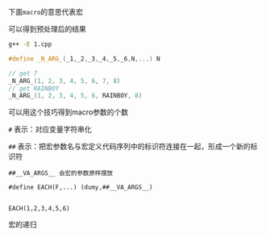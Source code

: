 
下面`macro`的意思代表宏

可以得到预处理后的结果

```bash
g++ -E 1.cpp
```

```cpp
#define _N_ARG_(_1,_2,_3,_4,_5,_6,N,...) N

// get 7
_N_ARG_(1, 2, 3, 4, 5, 6, 7, 8)
// get RAINBOY
_N_ARG_(1, 2, 3, 4, 5, 6, RAINBOY, 8)
```

可以用这个技巧得到macro参数的个数

`#` 表示：对应变量字符串化  

`##` 表示：把宏参数名与宏定义代码序列中的标识符连接在一起，形成一个新的标识符

```plaintext
##__VA_ARGS__ 会宏的参数原样摆放

#define EACH(F,...) (dumy,##__VA_ARGS__)


EACH(1,2,3,4,5,6)
```

宏的递归
